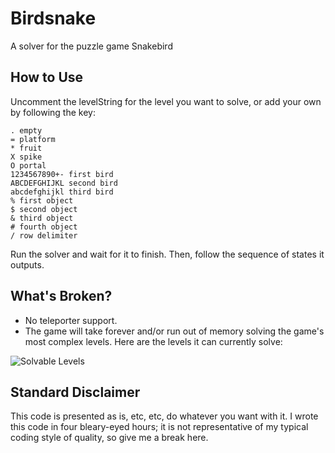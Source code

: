 # Birdsnake
A solver for the puzzle game Snakebird

## How to Use
Uncomment the levelString for the level you want to solve, or add your own by following the key:
```
. empty
= platform
* fruit
X spike
O portal
1234567890+- first bird
ABCDEFGHIJKL second bird
abcdefghijkl third bird
% first object
$ second object
& third object
# fourth object
/ row delimiter
```
Run the solver and wait for it to finish. Then, follow the sequence of states it outputs.

## What's Broken?
* No teleporter support.
* The game will take forever and/or run out of memory solving the game's most complex levels. Here are the levels it can currently solve:

![Solvable Levels](http://i.imgur.com/KHxAiIt.png)

## Standard Disclaimer
This code is presented as is, etc, etc, do whatever you want with it. I wrote this code in four bleary-eyed hours; it is not representative of my typical coding style of quality, so give me a break here.